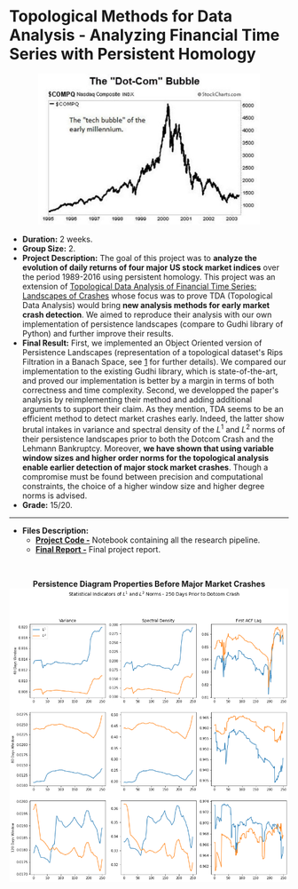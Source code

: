 # Topological Methods for Data Analysis - Analyzing Financial Time Series with Persistent Homology <a name="financecrash"></a>

<p align="center">
  <img src="../../images/dotcomcrash.jpeg" alt="Dotcom Crash" width="400"/>
</p>

- **Duration:** 2 weeks.
- **Group Size:** 2.
- **Project Description:** The goal of this project was to **analyze the evolution of daily returns of four major US stock market indices** over the period 1989-2016 using persistent homology. This project was an extension of [Topological Data Analysis of Financial Time Series: Landscapes of Crashes](https://arxiv.org/pdf/1703.04385.pdf) whose focus was to prove TDA (Topological Data Analysis) would bring **new analysis methods for early market crash detection**. We aimed to reproduce their analysis with our own implementation of persistence landscapes (compare to Gudhi library of Python) and further improve their results. 
- **Final Result:** First, we implemented an Object Oriented version of Persistence Landscapes (representation of a topological dataset's Rips Filtration in a Banach Space, see [1](https://arxiv.org/pdf/1703.04385.pdf) for further details).  We compared our implementation to the existing Gudhi library, which is state-of-the-art, and proved our implementation is better by a margin in terms of both correctness and time complexity. Second, we developped the paper's analysis by reimplementing their method and adding additional arguments to support their claim. As they mention, TDA seems to be an efficient method to detect market crashes early. Indeed, the latter show brutal intakes in variance and spectral density of the $L^1$ and $L^2$ norms of their persistence landscapes prior to both the Dotcom Crash and the Lehmann Bankruptcy. Moreover, **we have shown that using variable window sizes and higher order norms for the topological analysis enable earlier detection of major stock market crashes**. Though a compromise must be found between precision and computational constraints, the choice of a higher window size and higher degree norms is advised.
- **Grade:** 15/20.

---

- **Files Description:**
    - **[Project Code -](https://github.com/EdouardVilain-Git/EdouardVilain-M2-DSBA/blob/main/2.%20Course%20Final%20Projects/Analyzing%20Financial%20Time%20Series%20with%20Persistent%20Homology/Project%20Code.ipynb)** Notebook containing all the research pipeline.
    - **[Final Report -](https://github.com/EdouardVilain-Git/EdouardVilain-M2-DSBA/blob/main/2.%20Course%20Final%20Projects/Analyzing%20Financial%20Time%20Series%20with%20Persistent%20Homology/Report.pdf)** Final project report.

<br>

<p align="center">
  <b>Persistence Diagram Properties Before Major Market Crashes</b>
  <img src="./images/persistencediagrams.png" alt="persistence" width="600"/>
</p>
